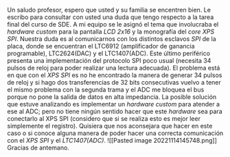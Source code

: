 Un saludo profesor, espero que usted y su familia se encentren bien. Le escribo para consultar con usted una duda que tengo respecto a la tarea final del curso de SDE. A mi equipo se le asignó el tema que involucraba el _hardware custom_ para la pantalla _LCD 2x16_ y la monografía del _core XPS SPI_. Nuestra duda es al comunicarnos con los distintos esclavos _SPI_ de la placa, donde se encuentran el LTC6912 (amplificador de ganancia programable), LTC2624(DAC) y el LTC1407(ADC). Este último periférico presenta una implementación del protocolo SPI poco usual (necesita 34 pulsos de reloj para poder realizar una lectura adecuada). El problema está en que con el _XPS SPI_ es no he encontrado la manera de generar 34 pulsos de reloj y si hago dos transferencias de 32 bits consecutivas vuelvo a tener el mismo problema con la segunda trama y el ADC me bloquea el bus porque no pone la salida de datos en alta impedancia. La posible solución que estuve analizando es implementar un _hardware custom_ para atender a ese al ADC; pero no tiene ningún sentido hacer que este _hardware_ sea para conectarlo al XPS SPI (considero que si se realiza esto es mejor leer simplemente el registro). Quisiera que nos aconsejara que hacer en este caso o si conoce alguna manera de poder hacer una correcta comunicación con el _XPS SPI_ y el _LTC1407(ADC)_.
![[Pasted image 20221114145748.png]]
Gracias de antemano.